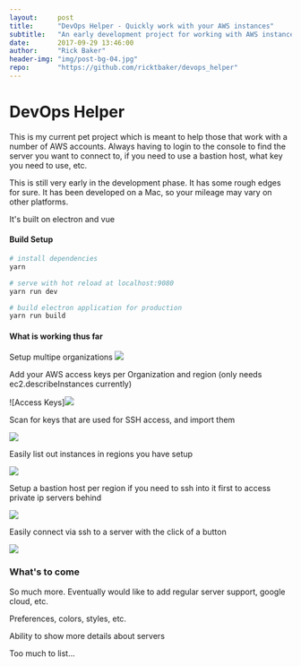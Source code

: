 ```yaml
---
layout:     post
title:      "DevOps Helper - Quickly work with your AWS instances"
subtitle:   "An early development project for working with AWS instances across multiple organizations"
date:       2017-09-29 13:46:00
author:     "Rick Baker"
header-img: "img/post-bg-04.jpg"
repo:       "https://github.com/ricktbaker/devops_helper"
---
```


# DevOps Helper

This is my current pet project which is meant to help those that work with a number of AWS accounts.   Always having to login to the console to find the server you want to connect to, if you need to use a bastion host, what key you need to use, etc.

This is still very early in the development phase.   It has some rough edges for sure.   It has been developed on a Mac, so your mileage may vary on other platforms.

It's built on electron and vue

#### Build Setup

``` bash
# install dependencies
yarn

# serve with hot reload at localhost:9080
yarn run dev

# build electron application for production
yarn run build
```


#### What is working thus far

Setup multipe organizations
<img src="http://raw.githubusercontent.com/ricktbaker/devops_helper/screenshots/multiple_orgs.png" />

Add your AWS access keys per Organization and region (only needs ec2.describeInstances currently)

![Access Keys]<img src="http://raw.githubusercontent.com/ricktbaker/devops_helper/screenshots/access_keys.png" />

Scan for keys that are used for SSH access, and import them

<img src="http://raw.githubusercontent.com/ricktbaker/devops_helper/screenshots/import_keys.png" />

Easily list out instances in regions you have setup

<img src="http://raw.githubusercontent.com/ricktbaker/devops_helper/screenshots/instanceList.png" />

Setup a bastion host per region if you need to ssh into it first to access private ip servers behind

<img src="http://raw.githubusercontent.com/ricktbaker/devops_helper/screenshots/bastion_host.png" />

Easily connect via ssh to a server with the click of a button

<img src="http://raw.githubusercontent.com/ricktbaker/devops_helper/screenshots/ssh_connection.png" />

### What's to come

So much more.   Eventually would like to add regular server support, google cloud, etc.

Preferences, colors, styles, etc.

Ability to show more details about servers

Too much to list...